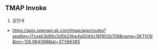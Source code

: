 ## TMAP Invoke

1. 길안내
  - https://apis.openapi.sk.com/tmap/app/routes?appKey=l7xxeb3d86c5d5b24be4a5044c16f902b708&name=SKT타워&lon=126.984098&lat=37.566385
					
				
